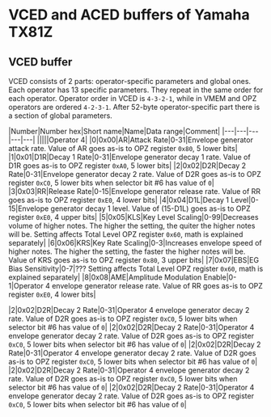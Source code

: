 # VCED and ACED buffers of Yamaha TX81Z

## VCED buffer

VCED consists of 2 parts: operator-specific parameters and global ones. Each operator has 13 specific parameters. They repeat in the same order for each operator. Operator order in VCED is `4-3-2-1`, while in VMEM and OPZ operators are ordered `4-2-3-1`. After 52-byte operator-specific part there is a section of global parameters.

|Number|Number hex|Short name|Name|Data range|Comment|
|---|---|---|---|---|
|||||Operator 4|
|0|0x00|AR|Attack Rate|0-31|Envelope generator attack rate. Value of AR goes as-is to OPZ register `0x80`, 5 lower bits|
|1|0x01|D1R|Decay 1 Rate|0-31|Envelope generator decay 1 rate. Value of D1R goes as-is to OPZ register `0xA0`, 5 lower bits|
|2|0x02|D2R|Decay 2 Rate|0-31|Envelope generator decay 2 rate. Value of D2R goes as-is to OPZ register `0xC0`, 5 lower bits when selector bit #6 has value of `0`|
|3|0x03|RR|Release Rate|0-15|Envelope generator release rate. Value of RR goes as-is to OPZ register `0xE0`, 4 lower bits|
|4|0x04|D1L|Decay 1 Level|0-15|Envelope generator decay 1 level. Value of (15-D1L) goes as-is to OPZ register `0xE0`, 4 upper bits|
|5|0x05|KLS|Key Level Scaling|0-99|Decreases volume of higher notes. The higher the setting, the quiter the higher notes will be. Setting affects Total Level OPZ register `0x60`, math is explained separately|
|6|0x06|KRS|Key Rate Scaling|0-3|Increases envelope speed of higher notes. The higher the setting, the faster the higher notes will be. Value of KRS goes as-is to OPZ register `0x80`, 3 upper bits|
|7|0x07|EBS|EG Bias Sensitivity|0-7|??? Setting affects Total Level OPZ register `0x60`, math is explained separately|
|8|0x08|AME|Amplitude Modulation Enable|0-1|Operator 4 envelope generator release rate. Value of RR goes as-is to OPZ register `0xE0`, 4 lower bits|


|2|0x02|D2R|Decay 2 Rate|0-31|Operator 4 envelope generator decay 2 rate. Value of D2R goes as-is to OPZ register `0xC0`, 5 lower bits when selector bit #6 has value of `0`|
|2|0x02|D2R|Decay 2 Rate|0-31|Operator 4 envelope generator decay 2 rate. Value of D2R goes as-is to OPZ register `0xC0`, 5 lower bits when selector bit #6 has value of `0`|
|2|0x02|D2R|Decay 2 Rate|0-31|Operator 4 envelope generator decay 2 rate. Value of D2R goes as-is to OPZ register `0xC0`, 5 lower bits when selector bit #6 has value of `0`|
|2|0x02|D2R|Decay 2 Rate|0-31|Operator 4 envelope generator decay 2 rate. Value of D2R goes as-is to OPZ register `0xC0`, 5 lower bits when selector bit #6 has value of `0`|
|2|0x02|D2R|Decay 2 Rate|0-31|Operator 4 envelope generator decay 2 rate. Value of D2R goes as-is to OPZ register `0xC0`, 5 lower bits when selector bit #6 has value of `0`|
